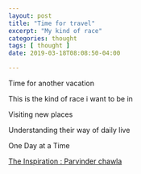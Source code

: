 ```yaml
---
layout: post
title: "Time for travel"
excerpt: "My kind of race"
categories: thought
tags: [ thought ]
date: 2019-03-18T08:08:50-04:00

---
```

Time for another vacation

This is the kind of race i want to be in

Visiting new places

Understanding their way of daily live

One Day at a Time

[The Inspiration : Parvinder chawla](https://www.thebetterindia.com/157282/disabled-friendly-travel-wheelchair-parvinder-chawla/)
